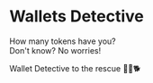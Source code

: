 # Wallets Detective


How many tokens have you? 
<br />
Don't know? No worries!
<br />

Wallet Detective to the rescue 🦸‍♀️🐕

